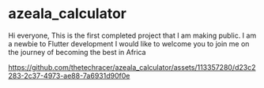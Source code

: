 # azeala_calculator

Hi everyone, 
This is the first completed project that I am making public.
I am a newbie to Flutter development 
I would like to welcome you to join me on the journey of becoming the best in Africa

https://github.com/thetechracer/azeala_calculator/assets/113357280/d23c2283-2c37-4973-ae88-7a6931d90f0e



